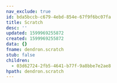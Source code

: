 ```yaml
---
nav_exclude: true
id: bda5bccb-c679-4ebd-854e-67f9f6bc07fa
title: Scratch
desc: ''
updated: 1599969255872
created: 1599969255872
data: {}
fname: dendron.scratch
stub: false
children:
  - 03d62724-2fb5-4641-b77f-9a8bbe7e2ae8
hpath: dendron.scratch
---
```


